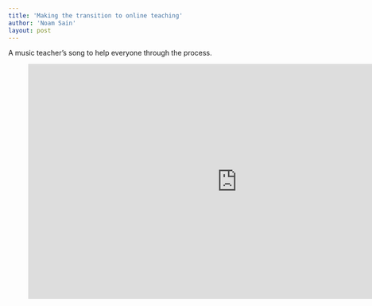```yaml
---
title: 'Making the transition to online teaching'
author: 'Noam Sain'
layout: post
---
```


A music teacher’s song to help everyone through the process.

<figure class="wp-block-embed-youtube wp-block-embed is-type-video is-provider-youtube wp-embed-aspect-16-9 wp-has-aspect-ratio"><div class="wp-block-embed__wrapper"><iframe allow="accelerometer; autoplay; clipboard-write; encrypted-media; gyroscope; picture-in-picture; web-share" allowfullscreen="" frameborder="0" height="473" loading="lazy" src="https://www.youtube.com/embed/Zy_y9yOrgxk?feature=oembed" title="How I'm Handling Online Teaching (Original Video)" width="840"></iframe></div></figure>